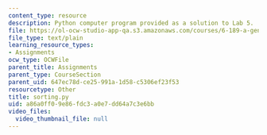```yaml
---
content_type: resource
description: Python computer program provided as a solution to Lab 5.
file: https://ol-ocw-studio-app-qa.s3.amazonaws.com/courses/6-189-a-gentle-introduction-to-programming-using-python-january-iap-2008/a86a0ff09e86fdc3a0e7dd64a7c3e6bb_sorting.py
file_type: text/plain
learning_resource_types:
- Assignments
ocw_type: OCWFile
parent_title: Assignments
parent_type: CourseSection
parent_uid: 647ec78d-ce25-991a-1d58-c5306ef23f53
resourcetype: Other
title: sorting.py
uid: a86a0ff0-9e86-fdc3-a0e7-dd64a7c3e6bb
video_files:
  video_thumbnail_file: null
---
```

